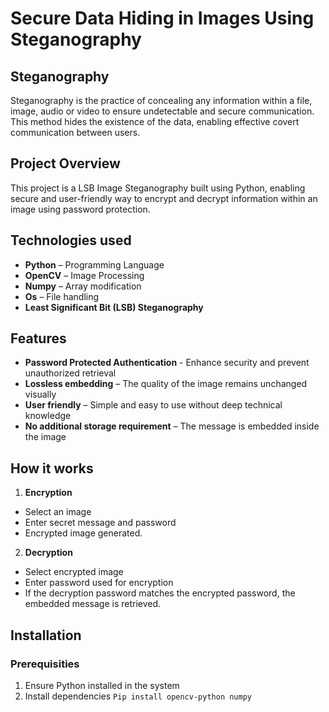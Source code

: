# Secure Data Hiding in Images Using Steganography
## Steganography
Steganography is the practice of concealing any information within a file, image, audio or video to ensure undetectable and secure communication. This method hides the existence of the data, enabling effective covert communication between users.
## Project Overview
This project is a LSB Image Steganography built using Python, enabling secure and user-friendly way to encrypt and decrypt information within an image using password protection. 
## Technologies used
 * **Python** – Programming Language
 * **OpenCV** – Image Processing
 * **Numpy** – Array modification
 * **Os** – File handling
 * **Least Significant Bit (LSB) Steganography**
## Features
  * **Password Protected Authentication** - Enhance security and prevent unauthorized retrieval
  * **Lossless embedding** – The quality of the image remains unchanged visually
  * **User friendly** – Simple  and easy to use without deep technical knowledge
  * **No additional storage requirement** – The message is embedded inside the image
## How it works
1.	**Encryption**
  * Select an image
  * Enter secret message and password
  * Encrypted image generated.
2. **Decryption**
  * Select encrypted image
  * Enter password used for encryption
  * If the decryption password matches the encrypted password, the embedded message is retrieved.
## Installation
### Prerequisities
1.	Ensure Python installed in the system
2.	Install dependencies
   ```Pip install opencv-python numpy```


